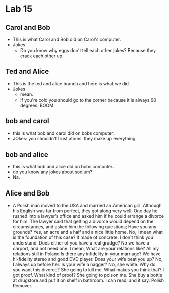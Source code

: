 # Lab 15

## Carol and Bob
* This is what Carol and Bob did on Carol's computer.
* Jokes
  * Do you know why eggs don't tell each other jokes? Because they crack each other up.

## Ted and Alice
* This is the ted and alice branch and here is what we did.
* Jokes
  * mean.
  * If you're cold you should go to the corner because it is always 90 degrees. BOOM.

## bob and carol
* this is what bob and carol did on bobs computer.
* JOkes:  you shouldn't trust atoms.  they make up everything. 

## bob and alice
* this is what bob and alice did on bobs computer.
* do you know any jokes about sodium?
* Na.
## Alice and Bob 
* A Polish man moved to the USA and married an American girl. Although his English was far from perfect, they got along very well. One day he rushed into a lawyer’s office and asked him if he could arrange a divorce for him. The lawyer said that getting a divorce would depend on the circumstances, and asked him the following questions; Have you any grounds? Yes, an acre and a half and a nice little home. No, I mean what is the foundation of this case? It made of concrete. I don't think you understand. Does either of you have a real grudge? No we have a carport, and not need one. I mean, What are your relations like? All my relations still in Poland Is there any infidelity in your marriage? We have hi-fidelity stereo and good DVD player. Does your wife beat you up? No, I always up before her. Is your wife a nagger? No, she white. Why do you want this divorce? She going to kill me. What makes you think that? I got proof. What kind of proof? She going to poison me. She buy a bottle at drugstore and put it on shelf in bathroom. I can read, and it say: Polish Remover.
